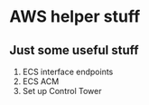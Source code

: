 # AWS helper stuff

## Just some useful stuff
1. ECS interface endpoints
2. ECS ACM
3. Set up Control Tower
